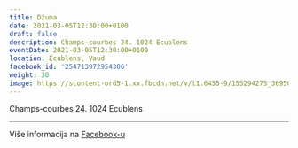 ```yaml
---
title: Džuma
date: 2021-03-05T12:30:00+0100
draft: false
description: Champs-courbes 24. 1024 Ecublens
eventDate: 2021-03-05T12:30:00+0100
location: Écublens, Vaud
facebook_id: '254713972954306'
weight: 30
image: https://scontent-ord5-1.xx.fbcdn.net/v/t1.6435-9/155294275_3695079563921169_4909597834044538694_n.jpg?_nc_cat=101&ccb=1-7&_nc_sid=9e60e4&_nc_ohc=MSeptqrS4K4Q7kNvwHVRWLC&_nc_oc=AdkvWZm47ymmutJRtnpg-m_ZkhfChTHksww6idpDB-c0euk8jTKO6onu628YFXXgnMU&_nc_zt=23&_nc_ht=scontent-ord5-1.xx&edm=ABTKTjYEAAAA&_nc_gid=lMR1ru2mYyQFy06LeYxdaA&oh=00_AfXF3ZKIy4qFeAG7XFb-Tm9U232U-uBDFzneGzG9MV8c6Q&oe=68D88CDB
---
```


Champs-courbes 24. 1024 Ecublens

---

Više informacija na [Facebook-u](https://facebook.com/events/254713972954306)